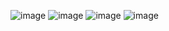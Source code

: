 ![image](https://github.com/user-attachments/assets/f6b3d5f1-092b-40e2-8fcf-6e22e1a4a12c)
![image](https://github.com/user-attachments/assets/987ab99a-8f89-425b-ac9d-1824549d7bee)
![image](https://github.com/user-attachments/assets/1f010862-ac0a-4ec8-9172-20a2ecf101b5)
![image](https://github.com/user-attachments/assets/6cd1b036-fdcc-4d70-9e3d-ae22b5c68aae)


